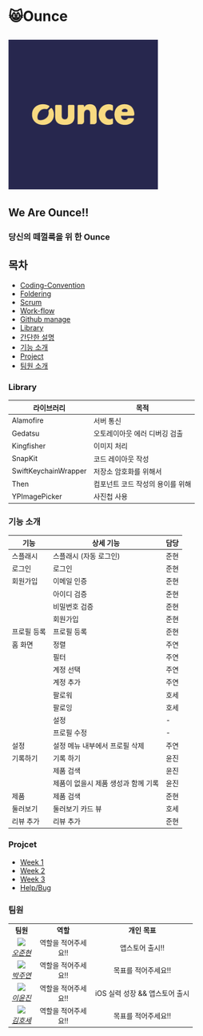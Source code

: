 # 😸Ounce



## <img src="resources/logo1.png" width="300">

## We Are Ounce‼️

### 당신의 떼껄룩을 위 한 Ounce



## 목차

- [Coding-Convention](https://github.com/We-are-Ounce/Ounce_iOS/wiki/Ounce_Coding_Convention)
- [Foldering](https://github.com/We-are-Ounce/Ounce_iOS/wiki/Ounce_Foldering)
- [Scrum](https://github.com/We-are-Ounce/Ounce_iOS/wiki/Ounce_iOS_Scrum)
- [Work-flow](https://github.com/We-are-Ounce/Ounce_iOS/wiki/Ounce_Workflow)
- [Github manage](https://github.com/We-are-Ounce/OUNCE_iOS/wiki/Git-manage)
- [Library](#library)
- [간단한 설명](#간단한-설명)
- [기능 소개](#기능-소개)
- [Project](#projcet)
- [팀원 소개](#팀원)


### Library

| 라이브러리           | 목적                             |
| -------------------- | -------------------------------- |
| Alamofire            | 서버 통신                        |
| Gedatsu              | 오토레이아웃 에러 디버깅 검출    |
| Kingfisher           | 이미지 처리                      |
| SnapKit              | 코드 레이아웃 작성               |
| SwiftKeychainWrapper | 저장소 암호화를 위해서           |
| Then                 | 컴포넌트 코드 작성의 용이를 위해 |
| YPImagePicker        | 사진첩 사용                      |



### 기능 소개

| 기능        | 상세 기능                           | 담당 |
| ----------- | ----------------------------------- | ---- |
| 스플래시    | 스플래시 (자동 로그인)              | 준현 |
| 로그인      | 로그인                              | 준현 |
| 회원가입    | 이메일 인증                         | 준현 |
|             | 아이디 검증                         | 준현 |
|             | 비밀번호 검증                       | 준현 |
|             | 회원가입                            | 준현 |
| 프로필 등록 | 프로필 등록                         | 준현 |
| 홈 화면     | 정렬                                | 주연 |
|             | 필터                                | 주연 |
|             | 계정 선택                           | 주연 |
|             | 계정 추가                           | 주연 |
|             | 팔로워                              | 호세 |
|             | 팔로잉                              | 호세 |
|             | 설정                                | -    |
|             | 프로필 수정                         | -    |
| 설정        | 설정 메뉴 내부에서 프로필 삭제      | 주연 |
| 기록하기    | 기록 하기                           | 윤진 |
|             | 제품 검색                           | 윤진 |
|             | 제품이 없을시 제품 생성과 함께 기록 | 윤진 |
| 제품        | 제품 검색                           | 준현 |
| 둘러보기    | 둘러보기 카드 뷰                    | 호세 |
| 리뷰 추가   | 리뷰 추가                           | 준현 |



### Projcet

- [Week 1](https://github.com/We-are-Ounce/OUNCE_iOS/projects/1)
- [Week 2](https://github.com/We-are-Ounce/OUNCE_iOS/projects/2)
- [Week 3](https://github.com/We-are-Ounce/OUNCE_iOS/projects/3)
- [Help/Bug](https://github.com/We-are-Ounce/OUNCE_iOS/projects/4)



### 팀원
<table>
    <tr align="center">
        <td><B>팀원<B></td>
        <td width="100"><B>역할<B></td>
        <td><B>개인 목표<B></td>
    </tr>
    <tr align="center">
        <td>
            <img src="https://github.com/5anniversary.png?size=100">
            <br>
            <a href="https://github.com/soogoon"><I>오준현</I></a>
        </td>
        <td width="100">역할을 적어주세요!!</a></td>
        <td>앱스토어 출시!!</td>
    </tr>
    <tr align="center">
        <td>
            <img src="https://github.com/juyeonblue.png?size=100">
            <br>
            <a href="https://github.com/juyeonblue"><I>박주연</I></a>
        </td>
        <td width="100">역할을 적어주세요!!</a></td>
        <td>목표를 적어주세요!!</td>
    </tr>
    <tr align="center">
        <td>
            <img src="https://github.com/profitjean.png?size=100">
            <br>
            <a href="https://github.com/profitjean"><I>이윤진</I></a>
        </td>
        <td width="100">역할을 적어주세요!!</a></td>
        <td>iOS 실력 성장 && 앱스토어 출시</td>
    </tr>
    <tr align="center">
        <td>
            <img src="https://github.com/psychehose.png?size=100">
            <br>
            <a href="https://github.com/psychehose"><I>김호세</I></a>
        </td>
        <td width="100">역할을 적어주세요!!</a></td>
        <td>목표를 적어주세요!!</td>
    </tr>
</table>

